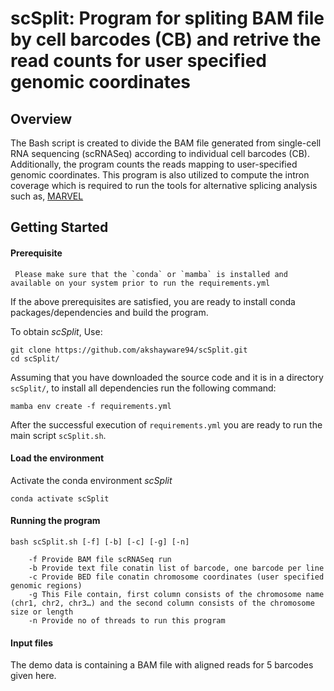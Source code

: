 # scSplit: Program for spliting BAM file by cell barcodes (CB) and retrive the read counts for user specified genomic coordinates
## Overview

The Bash script is created to divide the BAM file generated from single-cell RNA sequencing (scRNASeq) according to individual cell barcodes (CB). Additionally, the program counts the reads mapping to user-specified genomic coordinates.
This program is also utilized to compute the intron coverage which is required to run the tools for alternative splicing analysis such as, [MARVEL](https://wenweixiong.github.io/MARVEL_Plate.html)

## Getting Started

#### Prerequisite
  ```
   Please make sure that the `conda` or `mamba` is installed and available on your system prior to run the requirements.yml
  ```
If the above prerequisites are satisfied, you are ready to install conda packages/dependencies and build the program.

To obtain *scSplit*, Use: <br />
```
git clone https://github.com/akshayware94/scSplit.git
cd scSplit/
```
Assuming that you have downloaded the source code and it is in a directory `scSplit/`, to install all dependencies run the following command: <br />

```
mamba env create -f requirements.yml
```
After the successful execution of `requirements.yml` you are ready to run the main script `scSplit.sh`.

#### Load the environment
Activate the conda environment *scSplit* <br />

```
conda activate scSplit
```

#### Running the program

```
bash scSplit.sh [-f] [-b] [-c] [-g] [-n]

	-f Provide BAM file scRNASeq run
	-b Provide text file conatin list of barcode, one barcode per line
	-c Provide BED file conatin chromosome coordinates (user specified genomic regions)
	-g This File contain, first column consists of the chromosome name (chr1, chr2, chr3…) and the second column consists of the chromosome size or length
	-n Provide no of threads to run this program

```

#### Input files

The demo data is containing a BAM file with aligned reads for 5 barcodes given here.


